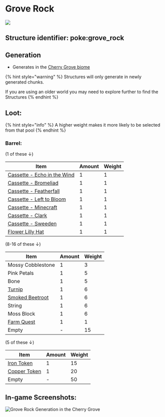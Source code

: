 # Grove Rock

![](https://github.com/ItsMePok/PFE/assets/136857747/3fa2dbf2-115a-417e-9c32-0c3e889c8269)

## **Structure identifier:** poke:grove\_rock <a href="#identifier" id="identifier"></a>

## Generation

* Generates in the [Cherry Grove biome](https://minecraft.wiki/w/Cherry_Grove)

{% hint style="warning" %}
Structures will only generate in newly generated chunks.&#x20;

If you are using an older world you may need to explore further to find the Structures
{% endhint %}



## Loot:

{% hint style="info" %}
A higher weight makes it more likely to be selected from that pool
{% endhint %}

### **Barrel:**

(1 of these ↓)

| Item                                                                                       | Amount | Weight |
| ------------------------------------------------------------------------------------------ | ------ | ------ |
| [Cassette - Echo in the Wind](https://github.com/ItsMePok/PFE/wiki/Cassette-EchoInTheWind) | 1      | 1      |
| [Cassette - Bromeliad](https://github.com/ItsMePok/PFE/wiki/Cassette-Bromeliad)            | 1      | 1      |
| [Cassette - Featherfall](https://github.com/ItsMePok/PFE/wiki/Cassette-Featherfall)        | 1      | 1      |
| [Cassette - Left to Bloom](https://github.com/ItsMePok/PFE/wiki/Cassette-LeftToBloom)      | 1      | 1      |
| [Cassette - Minecraft](https://github.com/ItsMePok/PFE/wiki/Cassette-Minecraft)            | 1      | 1      |
| [Cassette - Clark](https://github.com/ItsMePok/PFE/wiki/Cassette-Clark)                    | 1      | 1      |
| [Cassette - Sweeden](https://github.com/ItsMePok/PFE/wiki/Cassette-Sweeden)                | 1      | 1      |
| [Flower Lilly Hat](https://github.com/ItsMePok/PFE/wiki/Flower-Lilly-Hat)                  | 1      | 1      |

(8-16 of these ↓)

| Item                                                                    | Amount | Weight |
| ----------------------------------------------------------------------- | ------ | ------ |
| Mossy Cobblestone                                                       | 1      | 3      |
| Pink Petals                                                             | 1      | 5      |
| Bone                                                                    | 1      | 5      |
| [Turnip](https://github.com/ItsMePok/PFE/wiki/Turnip)                   | 1      | 6      |
| [Smoked Beetroot](https://github.com/ItsMePok/PFE/wiki/Smoked-Beetroot) | 1      | 6      |
| String                                                                  | 1      | 6      |
| Moss Block                                                              | 1      | 6      |
| [Farm Quest](https://github.com/ItsMePok/PFE/wiki/Farm-Quest)           | 1      | 1      |
| Empty                                                                   | -      | 15     |

(5 of these ↓)

| Item                                                                                                                                                                              | Amount | Weight |
| --------------------------------------------------------------------------------------------------------------------------------------------------------------------------------- | ------ | ------ |
| [<img src="https://github.com/ItsMePok/PFE/assets/136857747/aa3d5a31-9866-4bd1-bc09-ba7fa6775f7e" alt="" data-size="line">Iron Token](../items/currency/tokens/iron-token.md)     | 1      | 15     |
| [<img src="https://github.com/ItsMePok/PFE/assets/136857747/1c78ba2a-4a5b-4b7b-83ff-ed21aa75ebd8" alt="" data-size="line">Copper Token](../items/currency/tokens/copper-token.md) | 1      | 20     |
| Empty                                                                                                                                                                             | -      | 50     |

## In-game Screenshots:

![Grove Rock Generation in the Cherry Grove](https://github.com/ItsMePok/PFE/assets/136857747/55d0b4de-d0ca-4458-ad5a-8c454f295d49)
